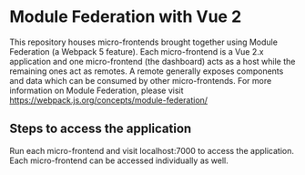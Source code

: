 # Module Federation with Vue 2

This repository houses micro-frontends brought together using Module Federation (a Webpack 5 feature). Each micro-frontend is a Vue 2.x application and one micro-frontend (the dashboard) acts as a host while the remaining ones act as remotes. A remote generally exposes components and data which can be consumed by other micro-frontends. For more information on Module Federation, please visit https://webpack.js.org/concepts/module-federation/

## Steps to access the application

Run each micro-frontend and visit localhost:7000 to access the application. 
Each micro-frontend can be accessed individually as well.
